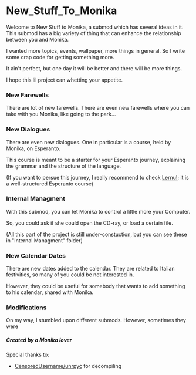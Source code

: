 # New_Stuff_To_Monika

Welcome to New Stuff to Monika, a submod which has several ideas in it.
This submod has a big variety of thing that can enhance the relationship between you and Monika.

I wanted more topics, events, wallpaper, more things in general. So I write some crap code for getting something more.

It ain't perfect, but one day it will be better and there will be more things.

I hope this lil project can whetting your appetite.

### New Farewells
There are lot of new farewells. There are even new farewells where you can take with you Monika, like going to the park...

### New Dialogues
There are even new dialogues. One in particular is a course, held by Monika, on Esperanto.

This course is meant to be a starter for your Esperanto journey, explaining the grammar and the structure of the language.

(If you want to persue this journey, I really recommend to check [Lernu!](); it is a well-structured Esperanto course)

### Internal Managment
With this submod, you can let Monika to control a little more your Computer.

So, you could ask if she could open the CD-ray, or load a certain file.

(All this part of the project is still under-constuction, but you can see these in "Internal Managment" folder)

### New Calendar Dates
There are new dates added to the calendar.
They are related to Italian festivities, so many of you could be not interested in.

However, they could be useful for somebody that wants to add something to his calendar, shared with Monika.

### Modifications
On my way, I stumbled upon different submods. However, sometimes they were 


##### Created by a Monika lover
Special thanks to:
- [CensoredUsername/unrpyc](https://github.com/CensoredUsername/unrpyc) for decompiling